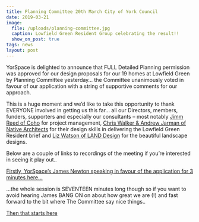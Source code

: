 ```yaml
---
title: Planning Committee 20th March City of York Council
date: 2019-03-21
image:
  file: /uploads/planning-committee.jpg
  caption: Lowfield Green Resident Group celebrating the result!!
  show_on_post: true
tags: news
layout: post
---
```

YorSpace is delighted to announce that FULL Detailed Planning permission was approved for our design proposals for our 19 homes at Lowfield Green by Planning Committee yesterday… the Committee unanimously voted in favour of our application with a string of supportive comments for our approach.

This is a huge moment and we’d like to take this opportunity to thank EVERYONE involved in getting us this far… all our Directors, members, funders, supporters and especially our consultants – most notably [Jimm Reed of Coho](http://www.coho-ltd.co.uk/) for project management, [Chris Walker & Andrew Jarman of Native Architects](https://www.nativearchitects.com/) for their design skills in delivering the Lowfield Green Resident brief and [Liz Watson of LAND Design](http://www.landdesign.org.uk/) for the beautiful landscape designs.

Below are a couple of links to recordings of the meeting if you’re interested in seeing it play out..

[Firstly, YorSpace’s James Newton speaking in favour of the application for 3 minutes here…](https://www.youtube.com/watch?v=juMQsCSUM7k&feature=youtu.be&t=8242)

…the whole session is SEVENTEEN minutes long though so if you want to avoid hearing James BANG ON on about how great we are (!) and fast forward to the bit where The Committee say nice things..

[Then that starts here](https://youtu.be/juMQsCSUM7k?t=9235)

